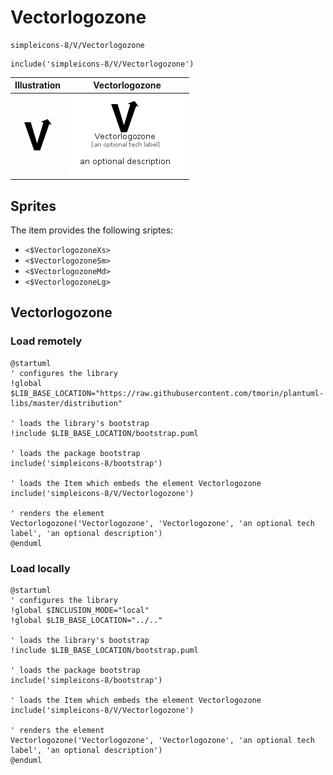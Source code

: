 # Vectorlogozone


```text
simpleicons-8/V/Vectorlogozone
```

```text
include('simpleicons-8/V/Vectorlogozone')
```



| Illustration | Vectorlogozone |
| :---: | :---: |
| ![illustration for Illustration](../../simpleicons-8/V/Vectorlogozone.png) | ![illustration for Vectorlogozone](../../simpleicons-8/V/Vectorlogozone.Local.png) |



## Sprites
The item provides the following sriptes:

- `<$VectorlogozoneXs>`
- `<$VectorlogozoneSm>`
- `<$VectorlogozoneMd>`
- `<$VectorlogozoneLg>`





## Vectorlogozone

### Load remotely
```plantuml
@startuml
' configures the library
!global $LIB_BASE_LOCATION="https://raw.githubusercontent.com/tmorin/plantuml-libs/master/distribution"

' loads the library's bootstrap
!include $LIB_BASE_LOCATION/bootstrap.puml

' loads the package bootstrap
include('simpleicons-8/bootstrap')

' loads the Item which embeds the element Vectorlogozone
include('simpleicons-8/V/Vectorlogozone')

' renders the element
Vectorlogozone('Vectorlogozone', 'Vectorlogozone', 'an optional tech label', 'an optional description')
@enduml
```

### Load locally
```plantuml
@startuml
' configures the library
!global $INCLUSION_MODE="local"
!global $LIB_BASE_LOCATION="../.."

' loads the library's bootstrap
!include $LIB_BASE_LOCATION/bootstrap.puml

' loads the package bootstrap
include('simpleicons-8/bootstrap')

' loads the Item which embeds the element Vectorlogozone
include('simpleicons-8/V/Vectorlogozone')

' renders the element
Vectorlogozone('Vectorlogozone', 'Vectorlogozone', 'an optional tech label', 'an optional description')
@enduml
```

